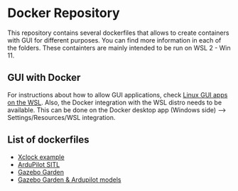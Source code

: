 # Docker Repository

This repository contains several dockerfiles that allows to create containers with GUI for different purposes. You can find more information in each of the folders. These containters are mainly intended to be run on WSL 2 - Win 11.

## GUI with Docker

For instructions about how to allow GUI applications, check [Linux GUI apps on the WSL](https://learn.microsoft.com/en-us/windows/wsl/tutorials/gui-apps). Also, the Docker integration with the WSL distro needs to be available. This can be done on the Docker desktop app (Windows side) --> Settings/Resources/WSL integration.


## List of dockerfiles

* [Xclock example](https://github.com/grep265/Docker/tree/master/xclock_docker)
* [ArduPilot SITL](https://github.com/grep265/Docker/tree/master/ardupilot_sitl_docker)
* [Gazebo Garden](https://github.com/grep265/Docker/tree/master/gazebo_garden_docker)
* [Gazebo Garden & Ardupilot models](https://github.com/grep265/Docker/tree/master/gz_garden_ardupilot_docker)


